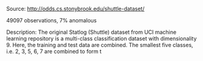Source: http://odds.cs.stonybrook.edu/shuttle-dataset/

49097 observations, 7% anomalous

Description:
The original Statlog (Shuttle) dataset from UCI machine learning repository is a multi-class classification dataset with dimensionality 9. Here, the training and test data are combined. The smallest five classes, i.e. 2, 3, 5, 6, 7 are combined to form t